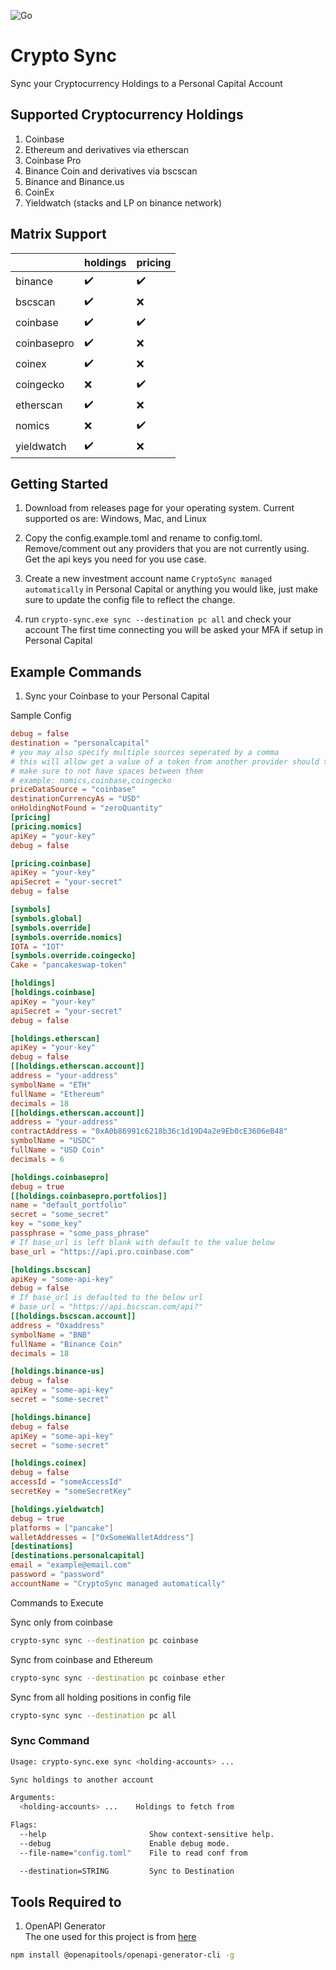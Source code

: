 ![Go](https://github.com/will7200/go-crypto-sync/workflows/Go/badge.svg)

# Crypto Sync

Sync your Cryptocurrency Holdings to a Personal Capital Account

## Supported Cryptocurrency Holdings

1. Coinbase
2. Ethereum and derivatives via etherscan
3. Coinbase Pro
4. Binance Coin and derivatives via bscscan
5. Binance and Binance.us
6. CoinEx
7. Yieldwatch (stacks and LP on binance network)

## Matrix Support

|             | holdings           | pricing            |
|:------------|:-------------------|:-------------------|
| binance     | :heavy_check_mark: | :heavy_check_mark: |
| bscscan     | :heavy_check_mark: | :x:                |
| coinbase    | :heavy_check_mark: | :heavy_check_mark: |
| coinbasepro | :heavy_check_mark: | :x:                |
| coinex      | :heavy_check_mark: | :x:                |
| coingecko   | :x:                | :heavy_check_mark: |
| etherscan   | :heavy_check_mark: | :x:                |
| nomics      | :x:                | :heavy_check_mark: |
| yieldwatch  | :heavy_check_mark: | :x:                |


## Getting Started

1. Download from releases page for your operating system. Current supported os are: Windows, Mac, and Linux

2. Copy the config.example.toml and rename to config.toml. Remove/comment out any providers that you are not currently
   using. Get the api keys you need for you use case.

3. Create a new investment account name `CryptoSync managed automatically` in Personal Capital or anything you would
   like, just make sure to update the config file to reflect the change.

4. run `crypto-sync.exe sync --destination pc all` and check your account The first time connecting you will be asked
   your MFA if setup in Personal Capital

## Example Commands

1. Sync your Coinbase to your Personal Capital

Sample Config

```toml
debug = false
destination = "personalcapital"
# you may also specify multiple sources seperated by a comma
# this will allow get a value of a token from another provider should the other not provide any data
# make sure to not have spaces between them
# example: nomics,coinbase,coingecko
priceDataSource = "coinbase"
destinationCurrencyAs = "USD"
onHoldingNotFound = "zeroQuantity"
[pricing]
[pricing.nomics]
apiKey = "your-key"
debug = false

[pricing.coinbase]
apiKey = "your-key"
apiSecret = "your-secret"
debug = false

[symbols]
[symbols.global]
[symbols.override]
[symbols.override.nomics]
IOTA = "IOT"
[symbols.override.coingecko]
Cake = "pancakeswap-token"

[holdings]
[holdings.coinbase]
apiKey = "your-key"
apiSecret = "your-secret"
debug = false

[holdings.etherscan]
apiKey = "your-key"
debug = false
[[holdings.etherscan.account]]
address = "your-address"
symbolName = "ETH"
fullName = "Ethereum"
decimals = 18
[[holdings.etherscan.account]]
address = "your-address"
contractAddress = "0xA0b86991c6218b36c1d19D4a2e9Eb0cE3606eB48"
symbolName = "USDC"
fullName = "USD Coin"
decimals = 6

[holdings.coinbasepro]
debug = true
[[holdings.coinbasepro.portfolios]]
name = "default_portfolio"
secret = "some_secret"
key = "some_key"
passphrase = "some_pass_phrase"
# If base_url is left blank with default to the value below
base_url = "https://api.pro.coinbase.com"

[holdings.bscscan]
apiKey = "some-api-key"
debug = false
# If base_url is defaulted to the below url
# base_url = "https://api.bscscan.com/api?"
[[holdings.bscscan.account]]
address = "0xaddress"
symbolName = "BNB"
fullName = "Binance Coin"
decimals = 18

[holdings.binance-us]
debug = false
apiKey = "some-api-key"
secret = "some-secret"

[holdings.binance]
debug = false
apiKey = "some-api-key"
secret = "some-secret"

[holdings.coinex]
debug = false
accessId = "someAccessId"
secretKey = "someSecretKey"

[holdings.yieldwatch]
debug = true
platforms = ["pancake"]
walletAddresses = ["0xSomeWalletAddress"]
[destinations]
[destinations.personalcapital]
email = "example@email.com"
password = "password"
accountName = "CryptoSync managed automatically"
``` 

Commands to Execute

Sync only from coinbase

```bash
crypto-sync sync --destination pc coinbase 
```

Sync from coinbase and Ethereum

```bash
crypto-sync sync --destination pc coinbase ether
```

Sync from all holding positions in config file

```bash
crypto-sync sync --destination pc all
```

### Sync Command

```bash
Usage: crypto-sync.exe sync <holding-accounts> ...

Sync holdings to another account

Arguments:
  <holding-accounts> ...    Holdings to fetch from

Flags:
  --help                       Show context-sensitive help.
  --debug                      Enable debug mode.
  --file-name="config.toml"    File to read conf from

  --destination=STRING         Sync to Destination

```

## Tools Required to

1. OpenAPI Generator  
   The one used for this project is from [here](https://openapi-generator.tech/docs/installation)

```bash
npm install @openapitools/openapi-generator-cli -g
```